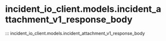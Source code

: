 # incident_io_client.models.incident_attachment_v1_response_body

::: incident_io_client.models.incident_attachment_v1_response_body
